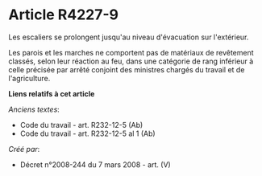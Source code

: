 # Article R4227-9

Les escaliers se prolongent jusqu'au niveau d'évacuation sur l'extérieur.

Les parois et les marches ne comportent pas de matériaux de revêtement classés, selon leur réaction au feu, dans une
catégorie de rang inférieur à celle précisée par arrêté conjoint des ministres chargés du travail et de l'agriculture.

**Liens relatifs à cet article**

_Anciens textes_:

  - Code du travail - art. R232-12-5 (Ab)
  - Code du travail - art. R232-12-5 al 1 (Ab)

_Créé par_:

  - Décret n°2008-244 du 7 mars 2008 - art. (V)
